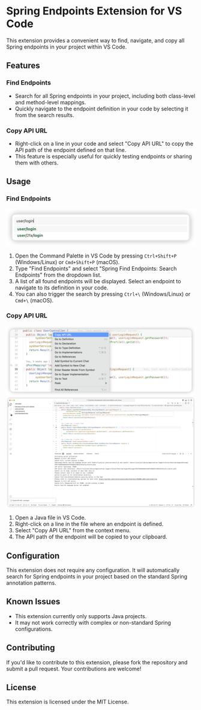 # Spring Endpoints Extension for VS Code

This extension provides a convenient way to find, navigate, and copy all Spring endpoints in your project within VS Code.

## Features

### Find Endpoints

* Search for all Spring endpoints in your project, including both class-level and method-level mappings.
* Quickly navigate to the endpoint definition in your code by selecting it from the search results.

### Copy API URL

* Right-click on a line in your code and select "Copy API URL" to copy the API path of the endpoint defined on that line.
* This feature is especially useful for quickly testing endpoints or sharing them with others.

## Usage

### Find Endpoints
![Find Endpoints](https://raw.githubusercontent.com/lijunjie1991/vscode-spring-endpoints/refs/heads/main/images/find_endpoints.png)

1. Open the Command Palette in VS Code by pressing `Ctrl+Shift+P` (Windows/Linux) or `Cmd+Shift+P` (macOS).
2. Type "Find Endpoints" and select "Spring Find Endpoints: Search Endpoints" from the dropdown list.
3. A list of all found endpoints will be displayed. Select an endpoint to navigate to its definition in your code.
4. You can also trigger the search by pressing `Ctrl+\` (Windows/Linux) or `Cmd+\` (macOS).

### Copy API URL
![Copy API URL](https://raw.githubusercontent.com/lijunjie1991/vscode-spring-endpoints/refs/heads/main/images/copy_url1.png)
![Copy API URL](https://raw.githubusercontent.com/lijunjie1991/vscode-spring-endpoints/refs/heads/main/images/copy_url2.png)

1. Open a Java file in VS Code.
2. Right-click on a line in the file where an endpoint is defined.
3. Select "Copy API URL" from the context menu.
4. The API path of the endpoint will be copied to your clipboard.

## Configuration

This extension does not require any configuration. It will automatically search for Spring endpoints in your project based on the standard Spring annotation patterns.

## Known Issues

* This extension currently only supports Java projects.
* It may not work correctly with complex or non-standard Spring configurations.

## Contributing

If you'd like to contribute to this extension, please fork the repository and submit a pull request. Your contributions are welcome!

## License

This extension is licensed under the MIT License.
